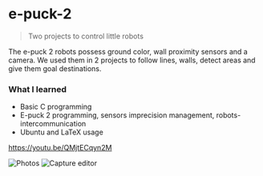 # e-puck-2
> Two projects to control little robots

The e-puck 2 robots possess ground color, wall proximity sensors and a camera.
We used them in 2 projects to follow lines, walls, detect areas and give them goal destinations.

<h3>What I learned</h3>
<ul>
  <li>Basic C programming</li>
  <li>E-puck 2 programming, sensors imprecision management, robots-intercommunication</li>
  <li>Ubuntu and LaTeX usage</li>
</ul>

https://youtu.be/QMjtECqyn2M


![Photos](https://user-images.githubusercontent.com/29238761/158163033-c5f28ba4-8323-4871-9430-e8be159151bd.jpg)
![Capture editor](https://user-images.githubusercontent.com/29238761/158163042-0470f0b6-684a-496f-a22f-df44bbdd7782.png)
